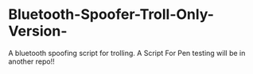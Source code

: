 # Bluetooth-Spoofer-Troll-Only-Version-
A bluetooth spoofing script for trolling. A Script For Pen testing will be in another repo!!
